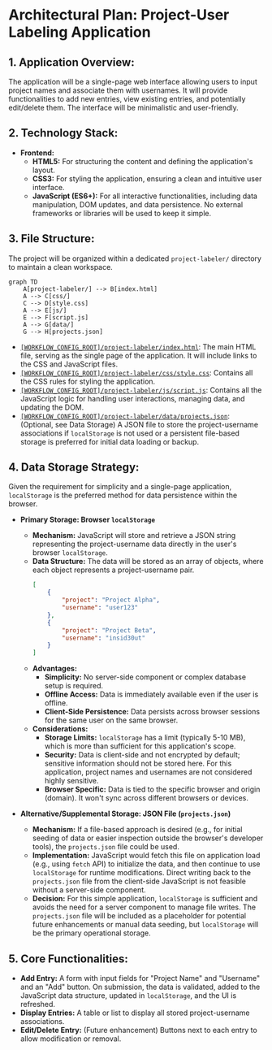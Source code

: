 # Architectural Plan: Project-User Labeling Application

## 1. Application Overview:
The application will be a single-page web interface allowing users to input project names and associate them with usernames. It will provide functionalities to add new entries, view existing entries, and potentially edit/delete them. The interface will be minimalistic and user-friendly.

## 2. Technology Stack:
*   **Frontend:**
    *   **HTML5:** For structuring the content and defining the application's layout.
    *   **CSS3:** For styling the application, ensuring a clean and intuitive user interface.
    *   **JavaScript (ES6+):** For all interactive functionalities, including data manipulation, DOM updates, and data persistence. No external frameworks or libraries will be used to keep it simple.

## 3. File Structure:
The project will be organized within a dedicated `project-labeler/` directory to maintain a clean workspace.

```mermaid
graph TD
    A[project-labeler/] --> B[index.html]
    A --> C[css/]
    C --> D[style.css]
    A --> E[js/]
    E --> F[script.js]
    A --> G[data/]
    G --> H[projects.json]
```

*   [`[WORKFLOW_CONFIG_ROOT]/project-labeler/index.html`](project-labeler/index.html): The main HTML file, serving as the single page of the application. It will include links to the CSS and JavaScript files.
*   [`[WORKFLOW_CONFIG_ROOT]/project-labeler/css/style.css`](project-labeler/css/style.css): Contains all the CSS rules for styling the application.
*   [`[WORKFLOW_CONFIG_ROOT]/project-labeler/js/script.js`](project-labeler/js/script.js): Contains all the JavaScript logic for handling user interactions, managing data, and updating the DOM.
*   [`[WORKFLOW_CONFIG_ROOT]/project-labeler/data/projects.json`](project-labeler/data/projects.json): (Optional, see Data Storage) A JSON file to store the project-username associations if `localStorage` is not used or a persistent file-based storage is preferred for initial data loading or backup.

## 4. Data Storage Strategy:
Given the requirement for simplicity and a single-page application, `localStorage` is the preferred method for data persistence within the browser.

*   **Primary Storage: Browser `localStorage`**
    *   **Mechanism:** JavaScript will store and retrieve a JSON string representing the project-username data directly in the user's browser `localStorage`.
    *   **Data Structure:** The data will be stored as an array of objects, where each object represents a project-username pair.
        ```json
        [
            {
                "project": "Project Alpha",
                "username": "user123"
            },
            {
                "project": "Project Beta",
                "username": "insid30ut"
            }
        ]
        ```
    *   **Advantages:**
        *   **Simplicity:** No server-side component or complex database setup is required.
        *   **Offline Access:** Data is immediately available even if the user is offline.
        *   **Client-Side Persistence:** Data persists across browser sessions for the same user on the same browser.
    *   **Considerations:**
        *   **Storage Limits:** `localStorage` has a limit (typically 5-10 MB), which is more than sufficient for this application's scope.
        *   **Security:** Data is client-side and not encrypted by default; sensitive information should not be stored here. For this application, project names and usernames are not considered highly sensitive.
        *   **Browser Specific:** Data is tied to the specific browser and origin (domain). It won't sync across different browsers or devices.

*   **Alternative/Supplemental Storage: JSON File (`projects.json`)**
    *   **Mechanism:** If a file-based approach is desired (e.g., for initial seeding of data or easier inspection outside the browser's developer tools), the `projects.json` file could be used.
    *   **Implementation:** JavaScript would fetch this file on application load (e.g., using `fetch` API) to initialize the data, and then continue to use `localStorage` for runtime modifications. Direct writing back to the `projects.json` file from the client-side JavaScript is not feasible without a server-side component.
    *   **Decision:** For this simple application, `localStorage` is sufficient and avoids the need for a server component to manage file writes. The `projects.json` file will be included as a placeholder for potential future enhancements or manual data seeding, but `localStorage` will be the primary operational storage.

## 5. Core Functionalities:
*   **Add Entry:** A form with input fields for "Project Name" and "Username" and an "Add" button. On submission, the data is validated, added to the JavaScript data structure, updated in `localStorage`, and the UI is refreshed.
*   **Display Entries:** A table or list to display all stored project-username associations.
*   **Edit/Delete Entry:** (Future enhancement) Buttons next to each entry to allow modification or removal.